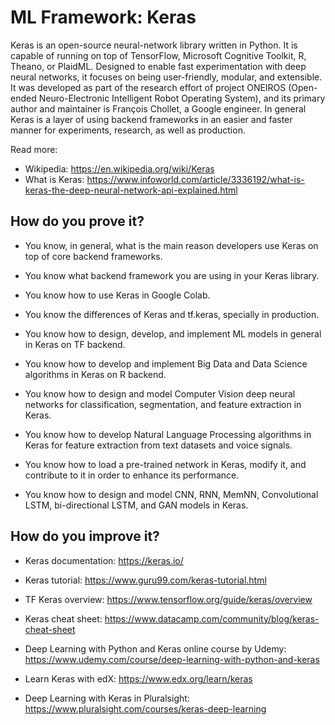 # ML Framework: Keras

Keras is an open-source neural-network library written in Python. It is capable of running on top of TensorFlow, Microsoft Cognitive Toolkit, R, Theano, or PlaidML. Designed to enable fast experimentation with deep neural networks, it focuses on being user-friendly, modular, and extensible. It was developed as part of the research effort of project ONEIROS (Open-ended Neuro-Electronic Intelligent Robot Operating System), and its primary author and maintainer is François Chollet, a Google engineer. In general Keras is a layer of using backend frameworks in an easier and faster manner for experiments, research, as well as production.

Read more:
- Wikipedia: https://en.wikipedia.org/wiki/Keras
- What is Keras: https://www.infoworld.com/article/3336192/what-is-keras-the-deep-neural-network-api-explained.html

## How do you prove it?

- You know, in general, what is the main reason developers use Keras on top of core backend frameworks.

- You know what backend framework you are using in your Keras library.

- You know how to use Keras in Google Colab.

- You know the differences of Keras and tf.keras, specially in production.

- You know how to design, develop, and implement ML models in general in Keras on TF backend.

- You know how to develop and implement Big Data and Data Science algorithms in Keras on R backend.

- You know how to design and model Computer Vision deep neural networks for classification, segmentation, and feature extraction in Keras.

- You know how to develop Natural Language Processing algorithms in Keras for feature extraction from text datasets and voice signals.

- You know how to load a pre-trained network in Keras, modify it, and contribute to it in order to enhance its performance.

- You know how to design and model CNN, RNN, MemNN, Convolutional LSTM, bi-directional LSTM, and GAN models in Keras.

## How do you improve it?

- Keras documentation: https://keras.io/

- Keras tutorial: https://www.guru99.com/keras-tutorial.html

- TF Keras overview: https://www.tensorflow.org/guide/keras/overview

- Keras cheat sheet: https://www.datacamp.com/community/blog/keras-cheat-sheet

- Deep Learning with Python and Keras online course by Udemy: https://www.udemy.com/course/deep-learning-with-python-and-keras

- Learn Keras with edX: https://www.edx.org/learn/keras

- Deep Learning with Keras in Pluralsight: https://www.pluralsight.com/courses/keras-deep-learning
